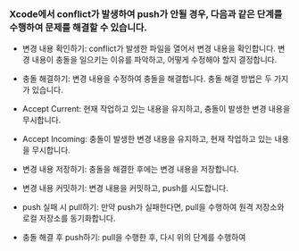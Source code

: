### Xcode에서 conflict가 발생하여 push가 안될 경우, 다음과 같은 단계를 수행하여 문제를 해결할 수 있습니다.

- 변경 내용 확인하기: conflict가 발생한 파일을 열어서 변경 내용을 확인합니다. 변경 내용이 충돌을 일으키는 이유를 파악하고, 어떻게 수정해야 할지 결정합니다.

- 충돌 해결하기: 변경 내용을 수정하여 충돌을 해결합니다. 충돌 해결 방법은 두 가지가 있습니다.

- Accept Current: 현재 작업하고 있는 내용을 유지하고, 충돌이 발생한 변경 내용을 무시합니다.
- Accept Incoming: 충돌이 발생한 변경 내용을 유지하고, 현재 작업하고 있는 내용을 무시합니다.
- 변경 내용 저장하기: 충돌을 해결한 후에는 변경 내용을 저장합니다.

- 변경 내용 커밋하기: 변경 내용을 커밋하고, push를 시도합니다.

- push 실패 시 pull하기: 만약 push가 실패한다면, pull을 수행하여 원격 저장소와 로컬 저장소를 동기화합니다.

- 충돌 해결 후 push하기: pull을 수행한 후, 다시 위의 단계를 수행하여
